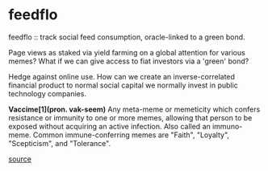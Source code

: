 # feedflo

feedflo :: track social feed consumption, oracle-linked to a green bond.

Page views as staked via yield farming on a global attention for various memes? What if we can give access to fiat investors via a 'green' bond?

Hedge against online use. How can we create an inverse-correlated financial product to normal social capital we normally invest in public technology companies.

**Vaccime[1](pron. vak-seem)** Any meta-meme or memeticity which confers resistance or immunity to one or more memes, allowing that person to be exposed without acquiring an active infection. Also called an immuno-meme. Common immune-conferring memes are "Faith", "Loyalty", "Scepticism", and "Tolerance".
 
[source](https://memetics.miraheze.org/wiki/Vaccime)
